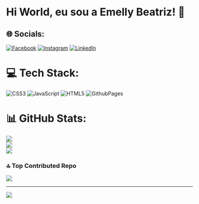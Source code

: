 # Hi World, eu sou a Emelly Beatriz! 👋


## 🌐 Socials:
[![Facebook](https://img.shields.io/badge/Facebook-%231877F2.svg?logo=Facebook&logoColor=white)](https://facebook.com/https://www.facebook.com/profile.php?id=100010712287093) [![Instagram](https://img.shields.io/badge/Instagram-%23E4405F.svg?logo=Instagram&logoColor=white)](https://instagram.com/https://www.instagram.com/emellybmuniz/) [![LinkedIn](https://img.shields.io/badge/LinkedIn-%230077B5.svg?logo=linkedin&logoColor=white)](https://linkedin.com/in/https://www.linkedin.com/in/emelly-beatriz-719989194/) 

# 💻 Tech Stack:
![CSS3](https://img.shields.io/badge/css3-%231572B6.svg?style=for-the-badge&logo=css3&logoColor=white) ![JavaScript](https://img.shields.io/badge/javascript-%23323330.svg?style=for-the-badge&logo=javascript&logoColor=%23F7DF1E) ![HTML5](https://img.shields.io/badge/html5-%23E34F26.svg?style=for-the-badge&logo=html5&logoColor=white) ![GithubPages](https://img.shields.io/badge/github%20pages-121013?style=for-the-badge&logo=github&logoColor=white)
# 📊 GitHub Stats:
![](https://github-readme-stats.vercel.app/api?username=emellydev&theme=midnight-purple&hide_border=false&include_all_commits=false&count_private=false)<br/>
![](https://github-readme-streak-stats.herokuapp.com/?user=emellydev&theme=midnight-purple&hide_border=false)<br/>
![](https://github-readme-stats.vercel.app/api/top-langs/?username=emellydev&theme=midnight-purple&hide_border=false&include_all_commits=false&count_private=false&layout=compact)

### 🔝 Top Contributed Repo
![](https://github-contributor-stats.vercel.app/api?username=emellydev&limit=5&theme=dark&combine_all_yearly_contributions=true)

---
[![](https://visitcount.itsvg.in/api?id=emellydev&icon=0&color=1)](https://visitcount.itsvg.in)

<!-- Proudly created with GPRM ( https://gprm.itsvg.in ) -->
